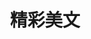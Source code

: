 ---
description: 心灵鸡汤类型的文章，掺杂八卦。推荐给鸡汤阶段的少男女。
layout: post
results:
- primaryGenreName: Lifestyle
  version: '1.0'
  trackViewUrl: https://itunes.apple.com/cn/app/jing-cai-mei-wen/id646729252?mt=8&uo=4
  artworkUrl100: http://a729.phobos.apple.com/us/r1000/029/Purple/v4/db/0b/52/db0b52c4-53e1-c688-0bc2-d79d0672183c/mzl.krxnuzmw.png
  artworkUrl60: http://a1746.phobos.apple.com/us/r1000/019/Purple2/v4/c7/09/aa/c709aa86-7eb3-c744-782a-0706e83abc01/Icon.png
  sellerName: Truman Lam
  supportedDevices:
  - iPad2Wifi
  - iPhone4
  - iPadThirdGen4G
  - iPhone4S
  - iPadFourthGen4G
  - iPad23G
  - iPhone5
  - iPhone-3GS
  - iPodTouchourthGen
  - iPadMini
  - iPad3G
  - iPadMini4G
  - iPodTouchThirdGen
  - iPadWifi
  - iPadFourthGen
  - iPodTouchFifthGen
  - iPadThirdGen
  genres:
  - 生活
  - 新闻
  trackName: 精彩美文
  description: 精彩美文阅读来自于精彩美文网，每日更新有益于个人提升的精品文章，内容涉及爱情、婚姻、职场、励志等。适合在工作生活之余，思考人生，总结自己，不断提升.
  price: 0
  trackId: 646729252
  releaseDate: '2013-06-19T07:04:29Z'
  screenshotUrls:
  - http://a3.mzstatic.com/us/r1000/012/Purple/v4/d9/d7/c0/d9d7c0af-8c6b-4d39-67e8-27595a740994/mzl.kacyycaq.1136x1136-75.jpg
  - http://a1.mzstatic.com/us/r1000/020/Purple2/v4/3d/97/9a/3d979aff-4bb4-376d-be64-03636567a976/mzl.zswlomjr.1136x1136-75.jpg
  - http://a1.mzstatic.com/us/r1000/030/Purple/v4/d1/01/9d/d1019d7c-b72d-cd8e-6af4-11ddc4d01f98/mzl.zmcrxyid.1136x1136-75.jpg
  - http://a1.mzstatic.com/us/r1000/024/Purple/v4/c4/fb/7e/c4fb7efb-f1d2-a23c-6f3c-ff37ae9fdce3/mzl.tehxmjwz.1136x1136-75.jpg
  - http://a1.mzstatic.com/us/r1000/006/Purple/v4/f2/86/09/f28609c0-9db8-09fd-a59f-8db6bc2b894d/mzl.rcvlsjdh.1136x1136-75.jpg
  artistViewUrl: https://itunes.apple.com/cn/artist/truman-lam/id638173723?uo=4
  primaryGenreId: 6012
  kind: software
  fileSizeBytes: '8828241'
  bundleId: com.wumii.apps.5article
  trackContentRating: 4+
  artistName: Truman Lam
  trackCensoredName: 精彩美文
  isGameCenterEnabled: false
  contentAdvisoryRating: 4+
  languageCodesISO2A:
  - EN
  features: &a []
  wrapperType: software
  artworkUrl512: http://a729.phobos.apple.com/us/r1000/029/Purple/v4/db/0b/52/db0b52c4-53e1-c688-0bc2-d79d0672183c/mzl.krxnuzmw.png
  formattedPrice: 免费
  artistId: 638173723
  genreIds:
  - '6012'
  - '6009'
  currency: CNY
  ipadScreenshotUrls: *a
category: 生活
tags: tag1
resultCount: 1
title: 精彩美文

---